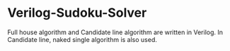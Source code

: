 # Verilog-Sudoku-Solver

Full house algorithm and Candidate line algorithm are written in Verilog.
In Candidate line, naked single algorithm is also used.
